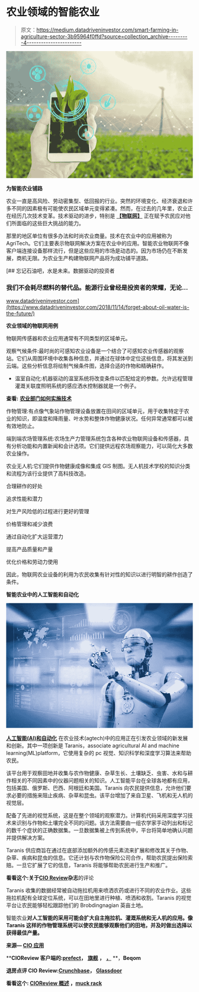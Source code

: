 # 农业领域的智能农业

> 原文：<https://medium.datadriveninvestor.com/smart-farming-in-agriculture-sector-3b95964f0ffd?source=collection_archive---------4----------------------->

![](img/95c0dd96dbb980a3beff3506ab531590.png)

**为智能农业铺路**

农业一直是高风险、劳动密集型、低回报的行业。突然的环境变化、经济衰退和许多不同的因素极有可能使农民区域单元变得紧凑。然而，在过去的几年里，农业正在经历几次技术变革。技术驱动的进步，特别是 [**【物联网】**](https://www.cioapplications.com/news/how-does-iot-enhance-agriculture-nid-4217.html) 正在赋予农民应对他们所面临的这些巨大挑战的能力。

那里的地区单位有很多办法和时尚农业商量。技术在农业中的应用被称为 AgriTech。它们主要表示物联网解决方案在农业中的应用。智能农业物联网不像客户端连接设备那样流行，但是这些应用的市场是动态的。因为市场仍在不断发展，商机无限。为农业生产构建物联网产品将为成功铺平道路。

[](https://www.datadriveninvestor.com/2018/11/14/forget-about-oil-water-is-the-future/) [## 忘记石油吧，水是未来。数据驱动的投资者

### 我们不会耗尽燃料的替代品。能源行业曾经是投资者的荣耀，无论…

www.datadriveninvestor.com](https://www.datadriveninvestor.com/2018/11/14/forget-about-oil-water-is-the-future/) 

**农业领域的物联网用例**

物联网传感器和农业应用通常有不同类型的区域单元。

观察气候条件:最时尚的可感知农业设备是一个结合了可感知农业传感器的观察站。它们从周围环境中收集各种信息，并通过在球体中定位这些信息，将其发送到云端。这些分析信息将绘制气候条件图，选择合适的作物和精确耕作。

*   温室自动化:机器驱动的温室系统将改变条件以匹配给定的参数。允许远程管理灌溉关联度照明系统的感应洒水控制器就是一个例子。

**查看:** [**农业部门如何实施技术**](https://medium.com/datadriveninvestor/how-technology-is-being-implemented-in-agriculture-sector-657b2a8b86)

作物管理:有点像气象站作物管理设备放置在田间的区域单元，用于收集特定于农业的知识，即温度和降雨量、叶水势和整体作物健康状况。任何异常通常都可以被有效地防止。

端到端农场管理系统:农场生产力管理系统包含各种农业物联网设备和传感器，具有分析功能和内置新闻和会计选项。它们提供远程农场观察能力，可以简化大多数农业操作。

农业无人机:它们提供作物健康成像和集成 GIS 制图。无人机技术学校的知识分类和流程为该行业提供了高科技改造。

合理耕作的好处

追求性能和潜力

对生产风险低的过程进行更好的管理

价格管理和减少浪费

通过自动化扩大运营潜力

提高产品质量和产量

优化价格和劳动力使用

因此，物联网农业设备的利用为农民收集有针对性的知识以进行明智的耕作创造了条件。

**智能农业中的人工智能和自动化**

![](img/53fd311b3560b9ed2e2e6abe96a5c99a.png)

[**人工智能(AI)和自动化**](https://technologylimitless.com/artificial-intelligence-in-manufacturing/) 在农业技术(agtech)中的应用正在引发农业领域的新发展和创新。其中一项创新是 Taranis，associate agricultural AI and machine learning(ML)platform，它使用复杂的 pc 视觉、知识科学和深度学习算法来帮助农民。

该平台用于观察田地并收集与农作物健康、杂草生长、土壤缺乏、虫害、水和与耕作相关的不同因素中的仪器问题相关的知识。人工智能平台在全球各地都有应用，包括美国、俄罗斯、巴西、阿根廷和美国。Taranis 向农民提供信息，允许他们要求必要的措施来阻止疾病、杂草和昆虫。该平台增加了来自卫星、飞机和无人机的视觉层。

配备了先进的视觉系统，这是在整个领域的观察潜力。计算机代码采用深度学习技术来识别与作物和土壤完全不同的问题。该方法需要由一组农学家手动列出和标记的数千个症状的正确数据集。一旦数据集被上传到系统中，平台将简单地确认问题并提供解决方案。

Taranis 供应商旨在通过在底部添加额外的传感元素流来扩展和修改其关于作物、杂草、疾病和昆虫的信息。它还计划与农作物保险公司合作，帮助农民提出保险索赔。一旦它扩展了它的信息，Taranis 将能够帮助农民进行生产和推广。

**看看这个:关于**[**CIO Review**](https://medium.com/@jackmathew/cioreview-beab930fb56e)**杂志**的评论

Taranis 收集的数据经常被自动拖拉机用来喷洒农药或进行不同的农业作业。这些拖拉机配有全球定位系统，可以在田地里进行种植、喷洒和收割。Taranis 的视觉平台让农民能够轻松跟踪他们的 Brobdingnagian 英亩土地。

智能农业[](https://www.enterprisetechnologyreview.com/news/smart-farming-transformed-agriculture-learn-how-nwid-161.html)**对人工智能的采用可能会扩大自主拖拉机、灌溉系统和无人机的应用。像 Taranis 这样的作物管理系统可以使农民能够观察他们的田地，并及时做出选择以获得最佳产量。**

****来源—** [**CIO 应用**](https://www.cioapplications.com/)**

****CIOReview 客户端的:**[**prefect**](https://www.zebra.com/us/en/about-zebra/newsroom/press-releases/2019/profitect-recognized-by-cioreview.html)**，** [**旗舰**](http://www.flagshipbio.com/news/flagship-named-company-of-the-year-by-cioreview/) **，** [**，**](http://www.pcmicorp.com/2017/10/pcmi-20-automotive-technology-cioreview/) **，****Beqom****

****退房点评 CIO Review:**[**Crunchbase**](http://www.crunchbase.com/organization/cio-review)**，** [**Glassdoor**](http://www.glassdoor.co.in/Reviews/CIOReview-Reviews-E1172153.htm?countryRedirect=true)**

****看看这个:** [**CIOReview 概述**](http://www.owler.com/company/cioreview) **，**[**muck rack**](http://muckrack.com/media-outlet/cioreview)**